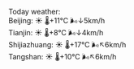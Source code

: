 Today weather:  
Beijing: ☀️   🌡️+11°C 🌬️↓5km/h  
Tianjin: ☀️   🌡️+8°C 🌬️↓4km/h  
Shijiazhuang: ☀️   🌡️+17°C 🌬️↖6km/h  
Tangshan: ☀️   🌡️+10°C 🌬️↖6km/h  
